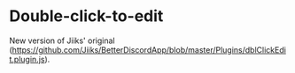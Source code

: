 # Double-click-to-edit
New version of Jiiks' original (https://github.com/Jiiks/BetterDiscordApp/blob/master/Plugins/dblClickEdit.plugin.js). 
